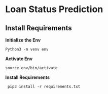 # Loan Status Prediction

## Install Requirements

**Initialize the Env**
```
Python3 -m venv env
```

**Activate Env**
```
source env/bin/activate
```

**Install Requirements**
```
 pip3 install -r requirements.txt 
```
